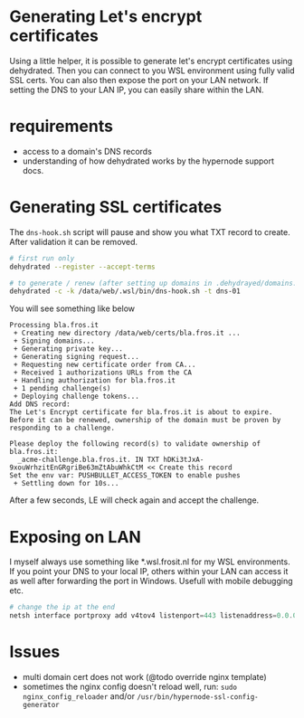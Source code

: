 Generating Let's encrypt certificates
=====================================

Using a little helper, it is possible to generate let's encrypt certificates using dehydrated.
Then you can connect to you WSL environment using fully valid SSL certs.
You can also then expose the port on your LAN network. If setting the DNS to your LAN IP, you can easily share within the LAN.

# requirements

* access to a domain's DNS records
* understanding of how dehydrated works by the hypernode support docs.

# Generating SSL certificates

The `dns-hook.sh` script will pause and show you what TXT record to create. After validation it can be removed.

```bash
# first run only
dehydrated --register --accept-terms

# to generate / renew (after setting up domains in .dehydrayed/domains.txt)
dehydrated -c -k /data/web/.wsl/bin/dns-hook.sh -t dns-01
```

You will see something like below

```
Processing bla.fros.it
 + Creating new directory /data/web/certs/bla.fros.it ...
 + Signing domains...
 + Generating private key...
 + Generating signing request...
 + Requesting new certificate order from CA...
 + Received 1 authorizations URLs from the CA
 + Handling authorization for bla.fros.it
 + 1 pending challenge(s)
 + Deploying challenge tokens...
Add DNS record:
The Let's Encrypt certificate for bla.fros.it is about to expire.
Before it can be renewed, ownership of the domain must be proven by
responding to a challenge.

Please deploy the following record(s) to validate ownership of bla.fros.it:
  _acme-challenge.bla.fros.it. IN TXT hDKi3tJxA-9xouWrhzitEnGRgriBe63mZtAbuWhkCtM << Create this record
Set the env var: PUSHBULLET_ACCESS_TOKEN to enable pushes
 + Settling down for 10s...
```

After a few seconds, LE will check again and accept the challenge.

# Exposing on LAN

I myself always use something like *.wsl.frosit.nl for my WSL environments. If you point your DNS to your local IP, others within your LAN
can access it as well after forwarding the port in Windows. Usefull with mobile debugging etc.

```ps1
# change the ip at the end
netsh interface portproxy add v4tov4 listenport=443 listenaddress=0.0.0.0 connectport=443 connectaddress=192.168.1.12
```

# Issues

* multi domain cert does not work (@todo override nginx template)
* sometimes the nginx config doesn't reload well, run: `sudo nginx_config_reloader` and/or `/usr/bin/hypernode-ssl-config-generator`